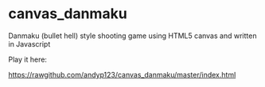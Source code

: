 canvas_danmaku
==============

Danmaku (bullet hell) style shooting game using HTML5 canvas and written in Javascript

Play it here:

https://rawgithub.com/andyp123/canvas_danmaku/master/index.html

